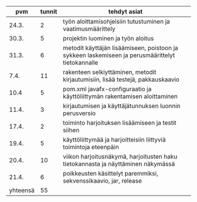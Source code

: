 pvm | tunnit | tehdyt asiat
--- | --- | ---
24.3. | 2 | työn aloittamisohjeisiin tutustuminen ja vaatimusmäärittely 
30.3. | 5 | projektin luominen ja työn aloitus
31.3. | 6 | metodit käyttäjän lisäämiseen, poistoon ja sykkeen laskemiseen ja perusmäärittelyt tietokannalle
7.4. | 11 | rakenteen selkiyttäminen, metodit kirjautumisiin, lisää testejä, pakkauskaavio
10.4 | 5 | pom.xml javafx-configuraatio ja käyttöliittymän rakentamisen aloittaminen
11.4. | 3 | kirjautumisen ja käyttäjätunnuksen luonnin perusversio
17.4. | 2 | toiminto harjoituksen lisäämiseen ja testit siihen
19.4. | 5 | käyttöliittymää ja harjoitteisiin liittyviä toimintoja eteenpäin
20.4. | 10 | viikon harjoitusnäkymä, harjoitusten haku tietokannasta ja näyttäminen näkymässä
21.4. | 6 | poikkeusten käsittelyt paremmiksi, sekvenssikaavio, jar, release
yhteensä | 55 | 
